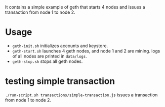 It contains a simple example of geth that starts 4 nodes and issues a transaction from node 1 to node 2.

# Usage

- `geth-init.sh` initializes accounts and keystore.
- `geth-start.sh` launches 4 geth nodes, and node 1 and 2 are mining. logs of all nodes are printed in `data/logs`.
- `geth-stop.sh` stops all geth nodes.

# testing simple transaction

`./run-script.sh transactions/simple-transaction.js` issues a transaction from node 1 to node 2.